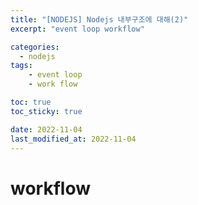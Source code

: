 ```yaml
---
title: "[NODEJS] Nodejs 내부구조에 대해(2)"
excerpt: "event loop workflow"

categories:
  - nodejs
tags:
	- event loop
	- work flow

toc: true
toc_sticky: true

date: 2022-11-04
last_modified_at: 2022-11-04
---
```


# workflow
